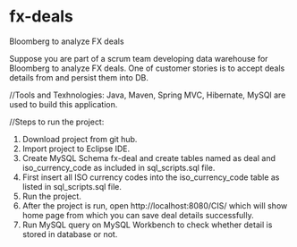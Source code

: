 # fx-deals
Bloomberg to analyze FX deals

Suppose you are part of a scrum team developing data warehouse for Bloomberg to analyze FX deals. One of customer stories is to accept deals details from and persist them into DB.

//Tools and Texhnologies:
Java, Maven, Spring MVC, Hibernate, MySQl are used to build this application.

//Steps to run the project: 
1. Download project from git hub.
2. Import project to Eclipse IDE.
3. Create MySQL Schema fx-deal and create tables named as deal and iso_currency_code as included in sql_scripts.sql file.
4. First insert all ISO currency codes into the iso_currency_code table as listed in sql_scripts.sql file.
5. Run the project.
6. After the project is run, open http://localhost:8080/CIS/ which will show home page from which you can save deal details successfully.
7. Run MySQL query on MySQL Workbench to check whether detail is stored in database or not.
